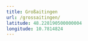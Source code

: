 ```yaml
---
title: Großaitingen
url: /grossaitingen/
latitude: 48.228190500000004
longitude: 10.7814824
---
```

